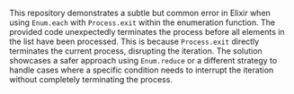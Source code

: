 This repository demonstrates a subtle but common error in Elixir when using `Enum.each` with `Process.exit` within the enumeration function. The provided code unexpectedly terminates the process before all elements in the list have been processed. This is because `Process.exit` directly terminates the current process, disrupting the iteration. The solution showcases a safer approach using `Enum.reduce` or a different strategy to handle cases where a specific condition needs to interrupt the iteration without completely terminating the process.